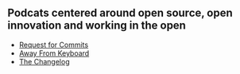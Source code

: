## Podcats centered around open source, open innovation and working in the open

* [Request for Commits](https://changelog.com/rfc)
* [Away From Keyboard](https://changelog.com/afk)
* [The Changelog](https://changelog.com/podcast)
